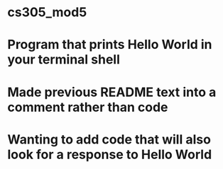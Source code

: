 # cs305_mod5

# Program that prints Hello World in your terminal shell
# Made previous README text into a comment rather than code
# Wanting to add code that will also look for a response to Hello World
